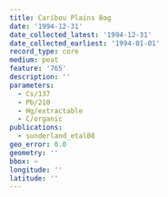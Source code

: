 ```yaml
---
title: Caribou Plains Bog
date: '1994-12-31'
date_collected_latest: '1994-12-31'
date_collected_earliest: '1994-01-01'
record_type: core
medium: peat
feature: '765'
description: ''
parameters:
  - Cs/137
  - Pb/210
  - Hg/extractable
  - C/organic
publications:
  - sunderland_etal08
geo_error: 0.0
geometry: ''
bbox: ~
longitude: ''
latitude: ''
---
```

